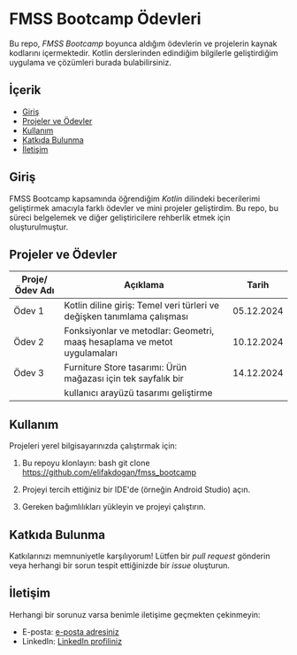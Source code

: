 # FMSS Bootcamp Ödevleri

Bu repo, *FMSS Bootcamp* boyunca aldığım ödevlerin ve projelerin kaynak kodlarını içermektedir. Kotlin derslerinden edindiğim bilgilerle geliştirdiğim uygulama ve çözümleri burada bulabilirsiniz.

## İçerik

- [Giriş](#giriş)
- [Projeler ve Ödevler](#projeler-ve-ödevler)
- [Kullanım](#kullanım)
- [Katkıda Bulunma](#katkıda-bulunma)
- [İletişim](#iletişim)

## Giriş

FMSS Bootcamp kapsamında öğrendiğim *Kotlin* dilindeki becerilerimi geliştirmek amacıyla farklı ödevler ve mini projeler geliştirdim. Bu repo, bu süreci belgelemek ve diğer geliştiricilere rehberlik etmek için oluşturulmuştur.

## Projeler ve Ödevler

| Proje/Ödev Adı       | Açıklama                                                               | Tarih      |
|----------------------|------------------------------------------------------------------------|------------|
| Ödev 1               | Kotlin diline giriş: Temel veri türleri ve değişken tanımlama çalışması | 05.12.2024 |
| Ödev 2               | Fonksiyonlar ve metodlar: Geometri, maaş hesaplama ve metot uygulamaları | 10.12.2024 |
| Ödev 3               | Furniture Store tasarımı: Ürün mağazası için tek sayfalık bir           | 14.12.2024 |
|                      | kullanıcı arayüzü tasarımı geliştirme                                 |            |


## Kullanım

Projeleri yerel bilgisayarınızda çalıştırmak için:

1. Bu repoyu klonlayın:
   bash
   git clone https://github.com/elifakdogan/fmss_bootcamp

2. Projeyi tercih ettiğiniz bir IDE'de (örneğin Android Studio) açın.
3. Gereken bağımlılıkları yükleyin ve projeyi çalıştırın.

## Katkıda Bulunma

Katkılarınızı memnuniyetle karşılıyorum! Lütfen bir *pull request* gönderin veya herhangi bir sorun tespit ettiğinizde bir *issue* oluşturun.

## İletişim

Herhangi bir sorunuz varsa benimle iletişime geçmekten çekinmeyin:

- E-posta: [e-posta adresiniz](mailto:elifakdgn1@gmail.com)
- LinkedIn: [LinkedIn profiliniz](https://www.linkedin.com/in/elif-akdo%C4%9Fan-826414226/)